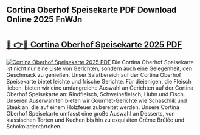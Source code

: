 ## Cortina Oberhof Speisekarte PDF Download Online 2025 FnWJn

# <h2><a href="http://gcbvtc.nevu.top/?p=Cortina+Oberhof+Speisekarte">🔗 👉🔴 Cortina Oberhof Speisekarte 2025 PDF</a></h2>

[![Cortina Oberhof Speisekarte 2025 PDF](https://i.imgur.com/dBaPXMq.png)](http://gcbvtc.nevu.top/?p=Cortina+Oberhof+Speisekarte)
Die Cortina Oberhof Speisekarte ist nicht nur eine Liste von Gerichten, sondern auch eine Gelegenheit, den Geschmack zu genießen. Unser Salatbereich auf der Cortina Oberhof Speisekarte bietet leichte und frische Gerichte. Für diejenigen, die Fleisch lieben, bieten wir eine umfangreiche Auswahl an Gerichten auf der Cortina Oberhof Speisekarte an: Rindfleisch, Schweinefleisch, Huhn und Fisch. Unseren Auserwählten bieten wir Gourmet-Gerichte wie Schaschlik und Steak an, die auf einem Holzfeuer zubereitet werden. Unsere Cortina Oberhof Speisekarte umfasst eine große Auswahl an Desserts, von klassischen Torten und Kuchen bis hin zu exquisiten Crème Brûlée und Schokoladentörtchen.
